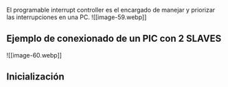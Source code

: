 El programable interrupt controller es el encargado de manejar y priorizar las interrupciones en una PC.
![[image-59.webp]]

## Ejemplo de conexionado de un PIC con 2 SLAVES
![[image-60.webp]]

## Inicialización